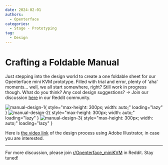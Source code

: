 ```yaml
---
date: 2024-02-01
authors:
  - Openterface
categories:
  - Stage - Prototyping
tag:
  - Design
---
```


# Crafting a Foldable Manual

Just stepping into the design world to create a one foldable sheet for our Openterface mini KVM prototype. Filled with trial and error, plenty of 'aha' moments... well, we all start somewhere, right? Still work in progress though. What do you think? Any cool design suggestions? -> Join our discussion [here](https://www.reddit.com/r/Openterface_miniKVM/comments/1ag779e/crafting_a_foldable_manual_for_our_mini_kvm/) in our Reddit community.

<!-- more -->

![manual-design-1](https://pbs.twimg.com/media/GE2vDC4bYAAwWmS?format=jpg&name=4096x4096){ style="max-height: 300px; width: auto;" loading="lazy" }
![manual-design-2](https://pbs.twimg.com/media/GE2vDDRacAAtGFQ?format=jpg&name=4096x4096){ style="max-height: 300px; width: auto;" loading="lazy" }
![manual-design-3](https://pbs.twimg.com/media/GE2vDDtbwAApdAu?format=jpg&name=4096x4096){ style="max-height: 300px; width: auto;" loading="lazy" }

Here is [the video link](https://x.com/TechxArtisan/status/1752879304382521487?s=20) of the design process using Adobe Illustrator, in case you are interested.

--------

For more discussion, please join [r/Openterface_miniKVM](https://www.reddit.com/r/Openterface_miniKVM/) in Reddit. Stay tuned!